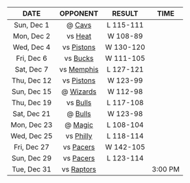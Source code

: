 |    DATE     |             OPPONENT              |  RESULT   |  TIME   |
|:-----------:|:---------------------------------:|:---------:|:-------:|
| Sun, Dec 1  |    @ [Cavs](/r/clevelandcavs)     | L 115-111 |         |
| Mon, Dec 2  |        vs [Heat](/r/heat)         | W 108-89  |         |
| Wed, Dec 4  |  vs [Pistons](/r/DetroitPistons)  | W 130-120 |         |
| Fri, Dec 6  |      vs [Bucks](/r/MkeBucks)      | W 111-105 |         |
| Sat, Dec 7  | vs [Memphis](/r/memphisgrizzlies) | L 127-121 |         |
| Thu, Dec 12 |  vs [Pistons](/r/DetroitPistons)  | W 123-99  |         |
| Sun, Dec 15 | @ [Wizards](/r/washingtonwizards) | W 112-98  |         |
| Thu, Dec 19 |    vs [Bulls](/r/chicagobulls)    | L 117-108 |         |
| Sat, Dec 21 |    @ [Bulls](/r/chicagobulls)     | W 123-98  |         |
| Mon, Dec 23 |    @ [Magic](/r/OrlandoMagic)     | L 108-104 |         |
| Wed, Dec 25 |      vs [Philly](/r/sixers)       | L 118-114 |         |
| Fri, Dec 27 |      vs [Pacers](/r/pacers)       | W 142-105 |         |
| Sun, Dec 29 |      vs [Pacers](/r/pacers)       | L 123-114 |         |
| Tue, Dec 31 |  vs [Raptors](/r/torontoraptors)  |           | 3:00 PM |